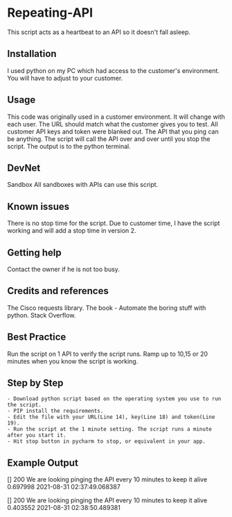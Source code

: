 # Repeating-API
This script acts as a heartbeat to an API so it doesn't fall asleep.

## Installation 
I used python on my PC which had access to the customer's environment. You will have to adjust to your customer.

## Usage 
This code was originally used in a customer environment. It will change with each user. The URL should match what the customer gives you to test. All customer API keys and token were blanked out. The API that you ping can be anything. The script will call the API over and over until you stop the script. The output is to the python terminal.

## DevNet 
Sandbox All sandboxes with APIs can use this script.

## Known issues 
There is no stop time for the script. Due to customer time, I have the script working and will add a stop time in version 2.

## Getting help 
Contact the owner if he is not too busy.

## Credits and references 
The Cisco requests library.
The book - Automate the boring stuff with python. 
Stack Overflow.

## Best Practice 
Run the script on 1 API to verify the script runs. Ramp up to 10,15 or 20 minutes when you know the script is working.

## Step by Step

    - Download python script based on the operating system you use to run the script.
    - PIP install the requirements.
    - Edit the file with your URL(Line 14), key(Line 18) and token(Line 19).
    - Run the script at the 1 minute setting. The script runs a minute after you start it.
    - Hit stop button in pycharm to stop, or equivalent in your app.
    
    

## Example Output
[]
200
We are looking pinging the API every 10 minutes to keep it alive
0.697998
2021-08-31 02:37:49.068387

[]
200
We are looking pinging the API every 10 minutes to keep it alive
0.403552
2021-08-31 02:38:50.489381








